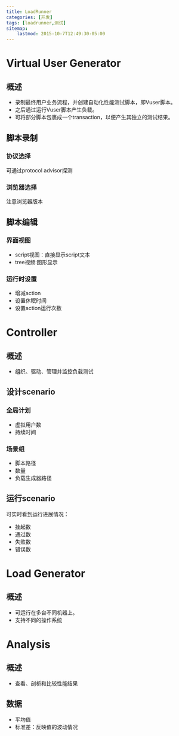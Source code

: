 ```yaml
---
title: LoadRunner
categories: [开发]
tags: [loadrunner,测试]
sitemap:
    lastmod: 2015-10-7T12:49:30-05:00
---
```



Virtual User Generator
=====================================================================


概述
----------------------------------------------

* 录制最终用户业务流程，并创建自动化性能测试脚本，即Vuser脚本。
* 之后通过运行Vuser脚本产生负载。
* 可将部分脚本包裹成一个transaction，以便产生其独立的测试结果。


脚本录制
----------------------------------------------

### 协议选择

可通过protocol advisor探测

### 浏览器选择

注意浏览器版本


脚本编辑
----------------------------------------------

### 界面视图

* script视图：直接显示script文本
* tree视频:图形显示

### 运行时设置

* 增减action
* 设置休眠时间
* 设置action运行次数





Controller
=====================================================================

概述
------------------------------------------------

* 组织、驱动、管理并监控负载测试


设计scenario
------------------------------------------------


### 全局计划

* 虚拟用户数
* 持续时间

### 场景组

* 脚本路径
* 数量
* 负载生成器路径


运行scenario
------------------------------------------------

可实时看到运行进展情况：
* 挂起数
* 通过数
* 失败数
* 错误数





Load Generator
=====================================================================

概述
------------------------------------------------

* 可运行在多台不同机器上。
* 支持不同的操作系统




Analysis
=====================================================================

概述
------------------------------------------------

* 查看、剖析和比较性能结果


数据
------------------------------------------------

* 平均值
* 标准差：反映值的波动情况